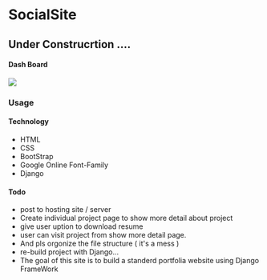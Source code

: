 # SocialSite

## Under Construcrtion .... 


#### Dash Board

<img src="1.png">

### Usage



#### Technology

* HTML
* CSS
* BootStrap
* Google Online Font-Family
* Django

#### Todo

* post to hosting site / server
* Create individual project page to show more detail about project
* give user uption to download resume
* user can visit project from show more detail page.
* And pls orgonize the file structure ( it's a mess )
* re-build project with Django...
* The goal of this site is to build a standerd portfolia website using Django FrameWork
